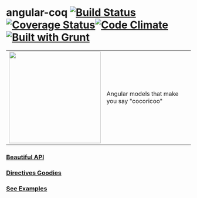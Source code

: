 angular-coq [![Build Status](https://travis-ci.org/squareteam/angular-coq.svg?branch=master)](https://travis-ci.org/squareteam/angular-coq)[![Coverage Status](https://coveralls.io/repos/squareteam/angular-coq/badge.png?branch=master)](https://coveralls.io/r/squareteam/angular-coq?branch=master)[![Code Climate](https://codeclimate.com/github/squareteam/angular-coq.png)](https://codeclimate.com/github/squareteam/angular-coq) [![Built with Grunt](https://cdn.gruntjs.com/builtwith.png)](http://gruntjs.com/)
===========

<table>
<tr>
<td>
<img src="http://www.coloriages.fr/coloriages/coloriage-looney-toons-charlie-le-coq.jpg" width="250">
</td>
<td>
Angular models that make you say "cocoricoo"
</td>
</tr>
</table>



### [Beautiful API](https://github.com/squareteam/angular-coq/wiki/Coq-API)

### [Directives Goodies](https://github.com/squareteam/angular-coq/wiki/Coq-Directive)

### [See Examples](https://github.com/squareteam/angular-coq/wiki/Examples)


